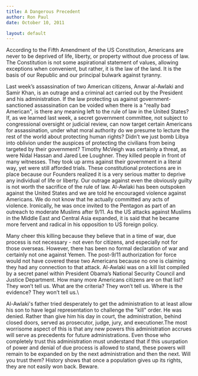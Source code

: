 ```yaml
---
title: A Dangerous Precedent
author: Ron Paul
date: October 10, 2011

layout: default
---
```


According to the Fifth Amendment of the US Constitution, Americans are
never to be deprived of life, liberty, or property without due process
of law. The Constitution is not some aspirational statement of values,
allowing exceptions when convenient, but rather, it is the law of the
land.  It is the basis of our Republic and our principal bulwark against
tyranny.

Last week’s assassination of two American citizens, Anwar al-Awlaki and
Samir Khan, is an outrage and a criminal act carried out by the
President and his administration.  If the law protecting us against
government-sanctioned assassination can be voided when there is a
"really bad American", is there any meaning left to the rule of law in
the United States?  If, as we learned last week, a secret government
committee, not subject to congressional oversight or judicial review,
can now target certain Americans for assassination, under what moral
authority do we presume to lecture the rest of the world about
protecting human rights?  Didn’t we just bomb Libya into oblivion under
the auspices of protecting the civilians from being targeted by their
government? Timothy McVeigh was certainly a threat, as were Nidal Hassan
and Jared Lee Loughner.  They killed people in front of many witnesses.
 They took up arms against their government in a literal way, yet were
still afforded trials.  These constitutional protections are in place
because our Founders realized it is a very serious matter to deprive any
individual of life or liberty.  Our outrage against even the obviously
guilty is not worth the sacrifice of the rule of law.  Al-Awlaki has
been outspoken against the United States and we are told he encouraged
violence against Americans.  We do not know that he actually committed
any acts of violence.  Ironically, he was once invited to the Pentagon
as part of an outreach to moderate Muslims after 9/11.  As the US
attacks against Muslims in the Middle East and Central Asia expanded, it
is said that he became more fervent and radical in his opposition to US
foreign policy.

Many cheer this killing because they believe that in a time of war, due
process is not necessary - not even for citizens, and especially not for
those overseas.  However, there has been no formal declaration of war
and certainly not one against Yemen. The post-9/11 authorization for
force would not have covered these two Americans because no one is
claiming they had any connection to that attack. Al-Awlaki was on a kill
list compiled by a secret panel within President Obama’s National
Security Council and Justice Department.  How many more Americans
citizens are on that list?  They won’t tell us. What are the criteria?
They won’t tell us. Where is the evidence? They won’t tell us.\
 
Al-Awlaki's father tried desperately to get the administration to at
least allow his son to have legal representation to challenge the "kill"
order. He was denied. Rather than give him his day in court, the
administration, behind closed doors, served as prosecutor, judge, jury,
and executioner.The most worrisome aspect of this is that any new powers
this administration accrues will serve as precedents for future
administrations.  Even those who completely trust this administration
must understand that if this usurpation of power and denial of due
process is allowed to stand, these powers will remain to be expanded on
by the next administration and then the next.  Will you trust them? 
History shows that once a population gives up its rights, they are not
easily won back.  Beware.
